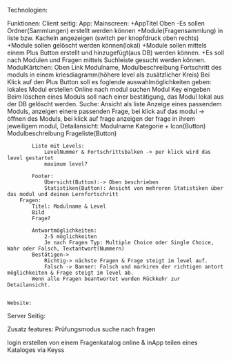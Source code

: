 Technologien:


Funktionen:
Client seitig:
	App:
		Mainscreen: 
			+AppTitel Oben
			-Es sollen Ordner(Sammlungen) erstellt werden können
			+Module(Fragensammlung) in liste bzw. Kacheln angezeigen (switch per knopfdruck oben rechts)
			+Module sollen gelöscht werden können(lokal)
			+Module sollen mittels einem Plus Button erstellt und hinzugefügt(aus DB) werden können.
			+Es soll nach Modulen und Fragen mittels Suchleiste gesucht werden können.
			ModulKärtchen: Oben Link Modulname, Modulbeschreibung Fortschritt des moduls in einem kriesdiagramm(höhere level als zusätzlicher Kreis)
			Bei Klick auf den Plus Button soll es foglende auswahlmöglichkeiten geben:
				lokales Modul erstellen
				Online nach modul suchen
				Modul Key eingeben
			Beim löschen eines Moduls soll nach einer bestätigung, das Modul lokal aus der DB gelöscht werden.
			Suche: Ansicht als liste Anzeige eines passendem Moduls, anzeigen einere passenden Frage, bei klick auf das modul -> öffnen des Moduls, bei klick auf frage anzeigen der frage in ihrem jeweiligem modul,
		Detailansicht:
			Modulname
			Kategorie + Icon(Button)
			Modulbeschreibung
			Frageliste(Button)
			
			Liste mit Levels:
				LevelNummer & Fortschrittsbalken -> per klick wird das level gestartet
				maximum level?
			
			Footer:	
				Übersicht(Button):-> Oben beschrieben
				Statistiken(Button): Ansicht von mehreren Statistiken über das modul und deinen Lernfortschritt
		Fragen:
			Titel: Modulname & Level
			Bild
			Frage?
			
			Antwortmöglichkeiten:
				2-5 möglichkeiten
				Je nach Fragen Typ: Multiple Choice oder Single Choice, Wahr oder Falsch, Textantwort(Nummern)
			Bestätigen-> 
				Richtig-> nächste Fragen & Frage steigt im level auf.
				Falsch -> Banner: Falsch und markiren der richtigen antort möglichkeiten & Frage steigt im level ab.
			Wenn alle Fragen beantwortet wurden Rückkehr zur Detailansicht.
			

	Website:


Server Seitig:

Zusatz features:
Prüfungsmodus
suche nach fragen



login
erstellen von einem Fragenkatalog online & inApp
teilen eines Kataloges via Keyss